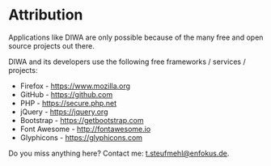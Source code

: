 Attribution
===========

Applications like DIWA are only possible because of the many free and open source projects out there.

DIWA and its developers use the following free frameworks / services / projects:

* Firefox - https://www.mozilla.org
* GitHub - https://github.com
* PHP - https://secure.php.net
* jQuery - https://jquery.org
* Bootstrap - https://getbootstrap.com
* Font Awesome - http://fontawesome.io
* Glyphicons - https://glyphicons.com

Do you miss anything here? Contact me: t.steufmehl@enfokus.de.
